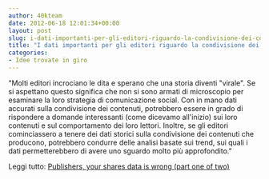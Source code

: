 ```yaml
---
author: 40kteam
date: 2012-06-18 12:01:34+00:00
layout: post
slug: i-dati-importanti-per-gli-editori-riguardo-la-condivisione-dei-contenuti
title: "I dati importanti per gli editori riguardo la condivisione dei contenuti"
categories:
- Idee trovate in giro
---
```


"Molti editori incrociano le dita e sperano che una storia diventi "virale". Se si aspettano questo significa che non si sono armati di microscopio per esaminare la loro strategia di comunicazione social.
Con in mano dati accurati sulla condivisione dei contenuti, potrebbero essere in grado di rispondere a domande interessanti (come dicevamo all'inizio) sui loro contenuti e sul comportamento dei loro lettori.
Inoltre, se gli editori cominciassero a tenere dei dati storici sulla condivisione dei contenuti che producono, potrebbero condurre delle analisi basate sui trend, sui quali i dati permetterebbero di avere uno sguardo molto più approfondito."

Leggi tutto: [Publishers, your shares data is wrong (part one of two)](http://gigaom.com/2012/06/17/publishers-your-shares-data-is-wrong-part-one-of-two/)
 
